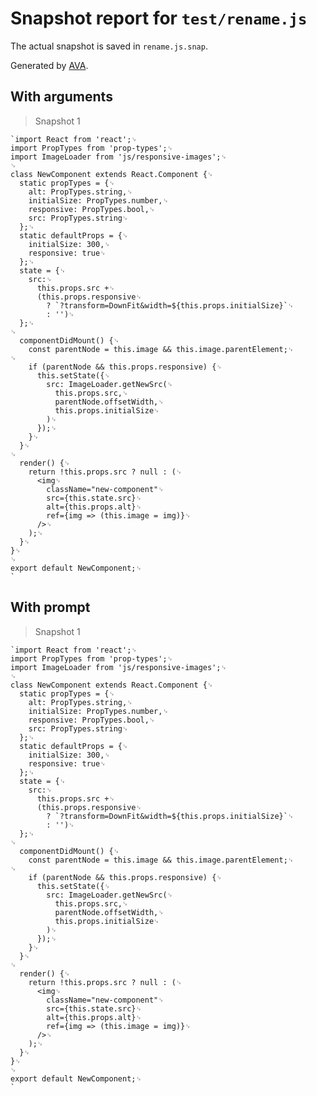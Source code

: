 # Snapshot report for `test/rename.js`

The actual snapshot is saved in `rename.js.snap`.

Generated by [AVA](https://ava.li).

## With arguments

> Snapshot 1

    `import React from 'react';␊
    import PropTypes from 'prop-types';␊
    import ImageLoader from 'js/responsive-images';␊
    ␊
    class NewComponent extends React.Component {␊
      static propTypes = {␊
        alt: PropTypes.string,␊
        initialSize: PropTypes.number,␊
        responsive: PropTypes.bool,␊
        src: PropTypes.string␊
      };␊
      static defaultProps = {␊
        initialSize: 300,␊
        responsive: true␊
      };␊
      state = {␊
        src:␊
          this.props.src +␊
          (this.props.responsive␊
            ? `?transform=DownFit&width=${this.props.initialSize}`␊
            : '')␊
      };␊
    ␊
      componentDidMount() {␊
        const parentNode = this.image && this.image.parentElement;␊
    ␊
        if (parentNode && this.props.responsive) {␊
          this.setState({␊
            src: ImageLoader.getNewSrc(␊
              this.props.src,␊
              parentNode.offsetWidth,␊
              this.props.initialSize␊
            )␊
          });␊
        }␊
      }␊
    ␊
      render() {␊
        return !this.props.src ? null : (␊
          <img␊
            className="new-component"␊
            src={this.state.src}␊
            alt={this.props.alt}␊
            ref={img => (this.image = img)}␊
          />␊
        );␊
      }␊
    }␊
    ␊
    export default NewComponent;␊
    `

## With prompt

> Snapshot 1

    `import React from 'react';␊
    import PropTypes from 'prop-types';␊
    import ImageLoader from 'js/responsive-images';␊
    ␊
    class NewComponent extends React.Component {␊
      static propTypes = {␊
        alt: PropTypes.string,␊
        initialSize: PropTypes.number,␊
        responsive: PropTypes.bool,␊
        src: PropTypes.string␊
      };␊
      static defaultProps = {␊
        initialSize: 300,␊
        responsive: true␊
      };␊
      state = {␊
        src:␊
          this.props.src +␊
          (this.props.responsive␊
            ? `?transform=DownFit&width=${this.props.initialSize}`␊
            : '')␊
      };␊
    ␊
      componentDidMount() {␊
        const parentNode = this.image && this.image.parentElement;␊
    ␊
        if (parentNode && this.props.responsive) {␊
          this.setState({␊
            src: ImageLoader.getNewSrc(␊
              this.props.src,␊
              parentNode.offsetWidth,␊
              this.props.initialSize␊
            )␊
          });␊
        }␊
      }␊
    ␊
      render() {␊
        return !this.props.src ? null : (␊
          <img␊
            className="new-component"␊
            src={this.state.src}␊
            alt={this.props.alt}␊
            ref={img => (this.image = img)}␊
          />␊
        );␊
      }␊
    }␊
    ␊
    export default NewComponent;␊
    `
